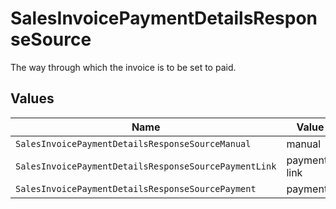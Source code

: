 # SalesInvoicePaymentDetailsResponseSource

The way through which the invoice is to be set to paid.


## Values

| Name                                                  | Value                                                 |
| ----------------------------------------------------- | ----------------------------------------------------- |
| `SalesInvoicePaymentDetailsResponseSourceManual`      | manual                                                |
| `SalesInvoicePaymentDetailsResponseSourcePaymentLink` | payment-link                                          |
| `SalesInvoicePaymentDetailsResponseSourcePayment`     | payment                                               |